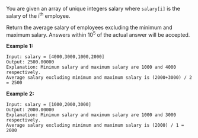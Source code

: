 You are given an array of unique integers salary where `salary[i]` is the salary of the i<sup>th</sup> employee.

Return the average salary of employees excluding the minimum and maximum salary. Answers within 10<sup>5</sup> of the actual answer will be accepted.

**Example 1:**
```
Input: salary = [4000,3000,1000,2000]
Output: 2500.00000
Explanation: Minimum salary and maximum salary are 1000 and 4000 respectively.
Average salary excluding minimum and maximum salary is (2000+3000) / 2 = 2500
```

**Example 2:**
```
Input: salary = [1000,2000,3000]
Output: 2000.00000
Explanation: Minimum salary and maximum salary are 1000 and 3000 respectively.
Average salary excluding minimum and maximum salary is (2000) / 1 = 2000
```